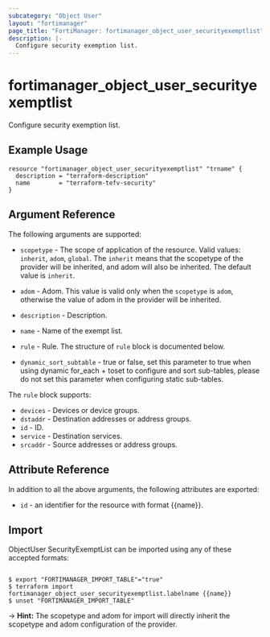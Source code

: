 ```yaml
---
subcategory: "Object User"
layout: "fortimanager"
page_title: "FortiManager: fortimanager_object_user_securityexemptlist"
description: |-
  Configure security exemption list.
---
```


# fortimanager_object_user_securityexemptlist
Configure security exemption list.

## Example Usage

```hcl
resource "fortimanager_object_user_securityexemptlist" "trname" {
  description = "terraform-description"
  name        = "terraform-tefv-security"
}
```

## Argument Reference


The following arguments are supported:

* `scopetype` - The scope of application of the resource. Valid values: `inherit`, `adom`, `global`. The `inherit` means that the scopetype of the provider will be inherited, and adom will also be inherited. The default value is `inherit`.
* `adom` - Adom. This value is valid only when the `scopetype` is `adom`, otherwise the value of adom in the provider will be inherited.

* `description` - Description.
* `name` - Name of the exempt list.
* `rule` - Rule. The structure of `rule` block is documented below.
* `dynamic_sort_subtable` - true or false, set this parameter to true when using dynamic for_each + toset to configure and sort sub-tables, please do not set this parameter when configuring static sub-tables.

The `rule` block supports:

* `devices` - Devices or device groups.
* `dstaddr` - Destination addresses or address groups.
* `id` - ID.
* `service` - Destination services.
* `srcaddr` - Source addresses or address groups.


## Attribute Reference

In addition to all the above arguments, the following attributes are exported:
* `id` - an identifier for the resource with format {{name}}.

## Import

ObjectUser SecurityExemptList can be imported using any of these accepted formats:
```

$ export "FORTIMANAGER_IMPORT_TABLE"="true"
$ terraform import fortimanager_object_user_securityexemptlist.labelname {{name}}
$ unset "FORTIMANAGER_IMPORT_TABLE"
```
-> **Hint:** The scopetype and adom for import will directly inherit the scopetype and adom configuration of the provider.
